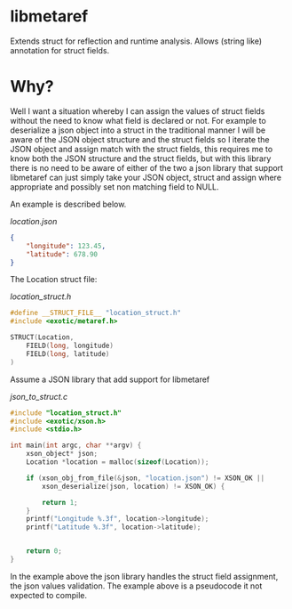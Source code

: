 # libmetaref
Extends struct for reflection and runtime analysis. Allows (string like) annotation for struct fields.

# Why?

Well I want a situation whereby I can assign the values of struct fields without the need to know what field is declared or not. For example to deserialize a json object into a struct in the traditional manner I will be aware of the JSON object structure and the struct fields so I iterate the JSON object and assign match with the struct fields, this requires me to know both the JSON structure and the struct fields, but with this library there is no need to be aware of either of the two a json library that support libmetaref can just simply take your JSON object, struct and assign where appropriate and possibly set non matching field to NULL. 

An example is described below.

*location.json*

```json
{
    "longitude": 123.45,
    "latitude": 678.90
}
```

The Location struct file:

*location_struct.h*

```h
#define __STRUCT_FILE__ "location_struct.h"
#include <exotic/metaref.h>

STRUCT(Location,
    FIELD(long, longitude)
    FIELD(long, latitude)
)
```

Assume a JSON library that add support for libmetaref 

*json_to_struct.c*
```c
#include "location_struct.h"
#include <exotic/xson.h>
#include <stdio.h>

int main(int argc, char **argv) {
    xson_object* json;
    Location *location = malloc(sizeof(Location));

    if (xson_obj_from_file(&json, "location.json") != XSON_OK || 
        xson_deserialize(json, location) != XSON_OK) {

        return 1;
    }
    printf("Longitude %.3f", location->longitude);
    printf("Latitude %.3f", location->latitude);


    return 0;
}
```

In the example above the json library handles the struct field assignment, the json values validation.
The example above is a pseudocode it not expected to compile.